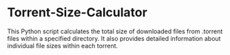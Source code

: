 # Torrent-Size-Calculator
This Python script calculates the total size of downloaded files from .torrent files within a specified directory. It also provides detailed information about individual file sizes within each torrent.
